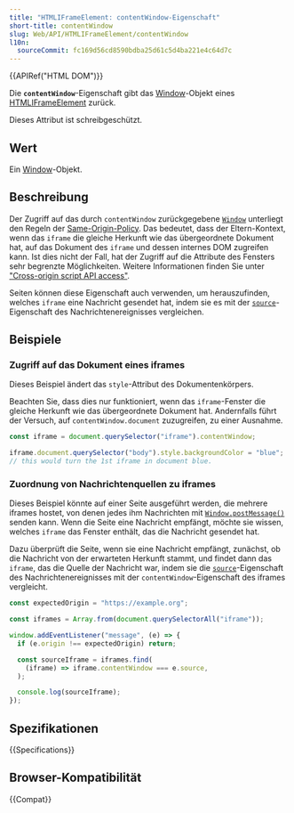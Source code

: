 ```yaml
---
title: "HTMLIFrameElement: contentWindow-Eigenschaft"
short-title: contentWindow
slug: Web/API/HTMLIFrameElement/contentWindow
l10n:
  sourceCommit: fc169d56cd8590bdba25d61c5d4ba221e4c64d7c
---
```


{{APIRef("HTML DOM")}}

Die **`contentWindow`**-Eigenschaft gibt das [Window](/de/docs/Web/API/Window)-Objekt eines [HTMLIFrameElement](/de/docs/Web/API/HTMLIFrameElement) zurück.

Dieses Attribut ist schreibgeschützt.

## Wert

Ein [Window](/de/docs/Web/API/Window)-Objekt.

## Beschreibung

Der Zugriff auf das durch `contentWindow` zurückgegebene [`Window`](/de/docs/Web/API/Window) unterliegt den Regeln der [Same-Origin-Policy](/de/docs/Web/Security/Same-origin_policy). Das bedeutet, dass der Eltern-Kontext, wenn das `iframe` die gleiche Herkunft wie das übergeordnete Dokument hat, auf das Dokument des `iframe` und dessen internes DOM zugreifen kann. Ist dies nicht der Fall, hat der Zugriff auf die Attribute des Fensters sehr begrenzte Möglichkeiten. Weitere Informationen finden Sie unter ["Cross-origin script API access"](/de/docs/Web/Security/Same-origin_policy#cross-origin_script_api_access).

Seiten können diese Eigenschaft auch verwenden, um herauszufinden, welches `iframe` eine Nachricht gesendet hat, indem sie es mit der [`source`](/de/docs/Web/API/MessageEvent/source)-Eigenschaft des Nachrichtenereignisses vergleichen.

## Beispiele

### Zugriff auf das Dokument eines iframes

Dieses Beispiel ändert das `style`-Attribut des Dokumentenkörpers.

Beachten Sie, dass dies nur funktioniert, wenn das `iframe`-Fenster die gleiche Herkunft wie das übergeordnete Dokument hat. Andernfalls führt der Versuch, auf `contentWindow.document` zuzugreifen, zu einer Ausnahme.

```js
const iframe = document.querySelector("iframe").contentWindow;

iframe.document.querySelector("body").style.backgroundColor = "blue";
// this would turn the 1st iframe in document blue.
```

### Zuordnung von Nachrichtenquellen zu iframes

Dieses Beispiel könnte auf einer Seite ausgeführt werden, die mehrere iframes hostet, von denen jedes ihm Nachrichten mit [`Window.postMessage()`](/de/docs/Web/API/Window/postMessage) senden kann. Wenn die Seite eine Nachricht empfängt, möchte sie wissen, welches `iframe` das Fenster enthält, das die Nachricht gesendet hat.

Dazu überprüft die Seite, wenn sie eine Nachricht empfängt, zunächst, ob die Nachricht von der erwarteten Herkunft stammt, und findet dann das `iframe`, das die Quelle der Nachricht war, indem sie die [`source`](/de/docs/Web/API/MessageEvent/source)-Eigenschaft des Nachrichtenereignisses mit der `contentWindow`-Eigenschaft des iframes vergleicht.

```js
const expectedOrigin = "https://example.org";

const iframes = Array.from(document.querySelectorAll("iframe"));

window.addEventListener("message", (e) => {
  if (e.origin !== expectedOrigin) return;

  const sourceIframe = iframes.find(
    (iframe) => iframe.contentWindow === e.source,
  );

  console.log(sourceIframe);
});
```

## Spezifikationen

{{Specifications}}

## Browser-Kompatibilität

{{Compat}}
